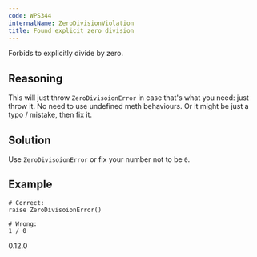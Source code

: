 ```yaml
---
code: WPS344
internalName: ZeroDivisionViolation
title: Found explicit zero division
---
```


Forbids to explicitly divide by zero.

## Reasoning
This will just throw `ZeroDivisoionError` in case that's what you
need: just throw it. No need to use undefined meth behaviours. Or it
might be just a typo / mistake, then fix it.

## Solution
Use `ZeroDivisoionError` or fix your number not to be `0`.

## Example

    # Correct:
    raise ZeroDivisoionError()
    
    # Wrong:
    1 / 0

<div class="versionadded">

0.12.0

</div>